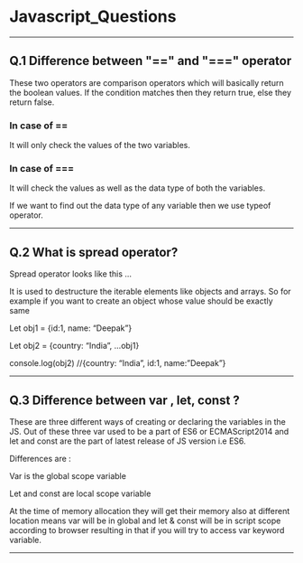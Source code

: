 # Javascript_Questions
---

## Q.1 Difference between "==" and "===" operator
These two operators are comparison operators which will basically return the boolean values. If the condition matches then they return true, else they return false.
### In case of  == 
  It will only check the values of the two variables.
### In case of  ===
  It will check the  values as well as the data type of both the variables.
  
If we want to find out the data type of any variable then we use typeof operator.

---
## Q.2 What is spread operator?
Spread operator looks like this …

It is used to destructure the iterable elements like objects and arrays.
So for example if you want to create an object whose value should be exactly same 

Let obj1 = {id:1, name: “Deepak”}

Let obj2 = {country: “India”, …obj1}

console.log(obj2)      //{country: “India”, id:1, name:”Deepak”}


---
## Q.3 Difference between var , let, const ?
These are three different ways of creating  or declaring the variables in the JS.
Out of these three var used to be a part of ES6 or ECMAScript2014 and let and const are the part of latest release of JS version i.e ES6.

Differences are :  

Var is the global scope variable

Let and const are local scope variable

At the time of memory allocation they will get their memory also at different location means var will be in global and let & const will be in script scope according to browser resulting in that if you will try to access var keyword variable.

---
